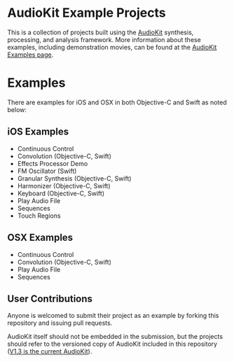 # AudioKit Example Projects

This is a collection of projects built using the [AudioKit](http://audiokit.io/) synthesis, processing, and analysis framework.  More information about these examples, including demonstration movies, can be found at the [AudioKit Examples page](http://audiokit.io/examples/).

Examples
=======

There are examples for iOS and OSX in both Objective-C and Swift as noted below:

iOS Examples
------------
* Continuous Control
* Convolution (Objective-C, Swift)
* Effects Processor Demo
* FM Oscillator (Swift)
* Granular Synthesis (Objective-C, Swift)
* Harmonizer (Objective-C, Swift)
* Keyboard (Objective-C, Swift)
* Play Audio File
* Sequences
* Touch Regions


OSX Examples
------------
* Continuous Control
* Convolution (Objective-C, Swift)
* Play Audio File
* Sequences

User Contributions
----------------------

Anyone is welcomed to submit their project as an example by forking this repository and issuing pull requests.

AudioKit itself should not be embedded in the submission, but the projects should refer to the versioned copy of AudioKit included in this repository ([V1.3 is the current AudioKit](http://github.com/audiokit/AudioKit/)).

